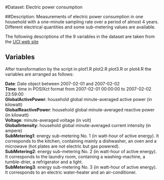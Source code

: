 #Dataset: Electric power consumption

##Description: 
Measurements of electric power consumption in one household with a one-minute sampling rate over a period of almost 4 years. Different electrical quantities and some sub-metering values are available.

The following descriptions of the 9 variables in the dataset are taken from the [UCI web site](https://archive.ics.uci.edu/ml/datasets/Individual+household+electric+power+consumption)

## Variables
After transformation by the script in plot1.R plot2.R plot3.R or plot4.R the variables are arranged as follows:

__Date__: Date object between 2007-02-01 and 2007-02-02  
__Time__: time in POSIXct format from 2007-02-01 00:00:00 to 2007-02-02 23:59:00  
__GlobalActivePower__: household global minute-averaged active power (in kilowatt)  
__GlobalReactivePower__: household global minute-averaged reactive power (in kilowatt)  
__Voltage__: minute-averaged voltage (in volt)  
__GlobalIntensity__: household global minute-averaged current intensity (in ampere)  
__SubMetering1__: energy sub-metering No. 1 (in watt-hour of active energy). It corresponds to the kitchen, containing mainly a dishwasher, an oven and a microwave (hot plates are not electric but gas powered).  
__SubMetering2__: energy sub-metering No. 2 (in watt-hour of active energy). It corresponds to the laundry room, containing a washing-machine, a tumble-drier, a refrigerator and a light.  
__SubMetering3__: energy sub-metering No. 3 (in watt-hour of active energy). It corresponds to an electric water-heater and an air-conditioner.  